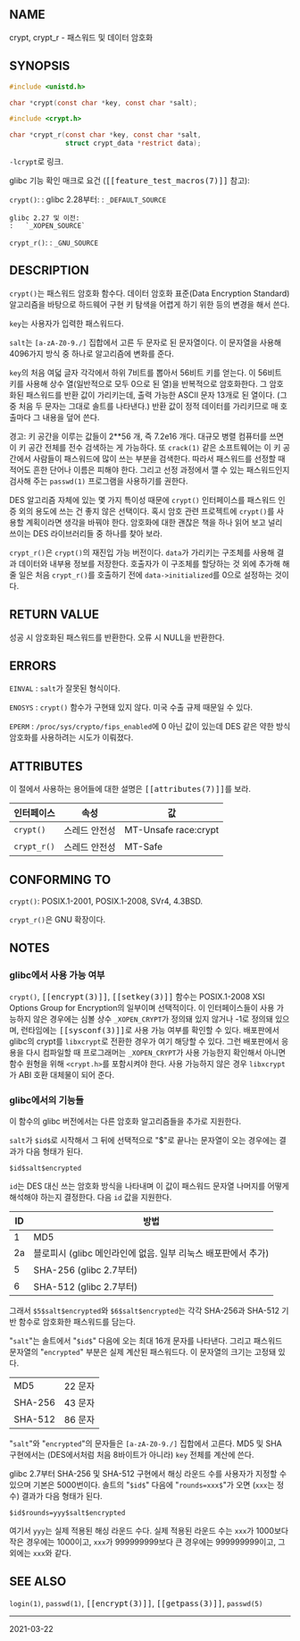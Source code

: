 ## NAME

crypt, crypt_r - 패스워드 및 데이터 암호화

## SYNOPSIS

```c
#include <unistd.h>

char *crypt(const char *key, const char *salt);

#include <crypt.h>

char *crypt_r(const char *key, const char *salt,
              struct crypt_data *restrict data);
```

`-lcrypt`로 링크.

glibc 기능 확인 매크로 요건 (<tt>[[feature_test_macros(7)]]</tt> 참고):

`crypt()`:
:   glibc 2.28부터:
    :   `_DEFAULT_SOURCE`

    glibc 2.27 및 이전:
    :   `_XOPEN_SOURCE`

`crypt_r()`:
:   `_GNU_SOURCE`

## DESCRIPTION

`crypt()`는 패스워드 암호화 함수다. 데이터 암호화 표준(Data Encryption Standard) 알고리즘을 바탕으로 하드웨어 구현 키 탐색을 어렵게 하기 위한 등의 변경을 해서 쓴다.

`key`는 사용자가 입력한 패스워드다.

`salt`는 `[a-zA-Z0-9./]` 집합에서 고른 두 문자로 된 문자열이다. 이 문자열을 사용해 4096가지 방식 중 하나로 알고리즘에 변화를 준다.

`key`의 처음 여덟 글자 각각에서 하위 7비트를 뽑아서 56비트 키를 얻는다. 이 56비트 키를 사용해 상수 열(일반적으로 모두 0으로 된 열)을 반복적으로 암호화한다. 그 암호화된 패스워드를 반환 값이 가리키는데, 출력 가능한 ASCII 문자 13개로 된 열이다. (그 중 처음 두 문자는 그대로 솔트를 나타낸다.) 반환 값이 정적 데이터를 가리키므로 매 호출마다 그 내용을 덮어 쓴다.

경고: 키 공간을 이루는 값들이 2\*\*56 개, 즉 7.2e16 개다. 대규모 병렬 컴퓨터를 쓰면 이 키 공간 전체를 전수 검색하는 게 가능하다. 또 `crack(1)` 같은 소프트웨어는 이 키 공간에서 사람들이 패스워드에 많이 쓰는 부분을 검색한다. 따라서 패스워드를 선정할 때 적어도 흔한 단어나 이름은 피해야 한다. 그리고 선정 과정에서 깰 수 있는 패스워드인지 검사해 주는 `passwd(1)` 프로그램을 사용하기를 권한다.

DES 알고리즘 자체에 있는 몇 가지 특이성 때문에 `crypt()` 인터페이스를 패스워드 인증 외의 용도에 쓰는 건 좋지 않은 선택이다. 혹시 암호 관련 프로젝트에 `crypt()`를 사용할 계획이라면 생각을 바꿔야 한다. 암호화에 대한 괜찮은 책을 하나 읽어 보고 널리 쓰이는 DES 라이브러리들 중 하나를 찾아 보라.

`crypt_r()`은 `crypt()`의 재진입 가능 버전이다. `data`가 가리키는 구조체를 사용해 결과 데이터와 내부용 정보를 저장한다. 호출자가 이 구조체를 할당하는 것 외에 추가해 해 줄 일은 처음 `crypt_r()`를 호출하기 전에 `data->initialized`를 0으로 설정하는 것이다.

## RETURN VALUE

성공 시 암호화된 패스워드를 반환한다. 오류 시 NULL을 반환한다.

## ERRORS

`EINVAL`
:   `salt`가 잘못된 형식이다.

`ENOSYS`
:   `crypt()` 함수가 구현돼 있지 않다. 미국 수출 규제 때문일 수 있다.

`EPERM`
:   `/proc/sys/crypto/fips_enabled`에 0 아닌 값이 있는데 DES 같은 약한 방식 암호화를 사용하려는 시도가 이뤄졌다.

## ATTRIBUTES

이 절에서 사용하는 용어들에 대한 설명은 <tt>[[attributes(7)]]</tt>를 보라.

| 인터페이스 | 속성 | 값 |
| --- | --- | --- |
| `crypt()` | 스레드 안전성 | MT-Unsafe race:crypt |
| `crypt_r()` | 스레드 안전성 | MT-Safe |

## CONFORMING TO

`crypt()`: POSIX.1-2001, POSIX.1-2008, SVr4, 4.3BSD.

`crypt_r()`은 GNU 확장이다.

## NOTES

### glibc에서 사용 가능 여부

`crypt()`, <tt>[[encrypt(3)]]</tt>, <tt>[[setkey(3)]]</tt> 함수는 POSIX.1-2008 XSI Options Group for Encryption의 일부이며 선택적이다. 이 인터페이스들이 사용 가능하지 않은 경우에는 심볼 상수 `_XOPEN_CRYPT`가 정의돼 있지 않거나 -1로 정의돼 있으며, 런타임에는 <tt>[[sysconf(3)]]</tt>로 사용 가능 여부를 확인할 수 있다. 배포판에서 glibc의 crypt를 `libxcrypt`로 전환한 경우가 여기 해당할 수 있다. 그런 배포판에서 응용을 다시 컴파일할 때 프로그래머는 `_XOPEN_CRYPT`가 사용 가능한지 확인해서 아니면 함수 원형을 위해 `<crypt.h>`를 포함시켜야 한다. 사용 가능하지 않은 경우 `libxcrypt`가 ABI 호환 대체물이 되어 준다.

### glibc에서의 기능들

이 함수의 glibc 버전에서는 다른 암호화 알고리즘들을 추가로 지원한다.

`salt`가 `$id$`로 시작해서 그 뒤에 선택적으로 "$"로 끝나는 문자열이 오는 경우에는 결과가 다음 형태가 된다.

```text
$id$salt$encrypted
```

`id`는 DES 대신 쓰는 암호화 방식을 나타내며 이 값이 패스워드 문자열 나머지를 어떻게 해석해야 하는지 결정한다. 다음 `id` 값을 지원한다.

| ID | 방법 |
| --- | --- |
| 1 | MD5 |
| 2a | 블로피시 (glibc 메인라인에 없음. 일부 리눅스 배포판에서 추가) |
| 5 | SHA-256 (glibc 2.7부터) |
| 6 | SHA-512 (glibc 2.7부터) |

그래서 `$5$salt$encrypted`와 `$6$salt$encrypted`는 각각 SHA-256과 SHA-512 기반 함수로 암호화한 패스워드를 담는다.

"`salt`"는 솔트에서 "`$id$`" 다음에 오는 최대 16개 문자를 나타낸다. 그리고 패스워드 문자열의 "`encrypted`" 부분은 실제 계산된 패스워드다. 이 문자열의 크기는 고정돼 있다.

| | |
| --- | --- |
| MD5 | 22 문자 |
| SHA-256 | 43 문자 |
| SHA-512 | 86 문자 |

"`salt`"와 "`encrypted`"의 문자들은 `[a-zA-Z0-9./]` 집합에서 고른다. MD5 및 SHA 구현에서는 (DES에서처럼 처음 8바이트가 아니라) `key` 전체를 계산에 쓴다.

glibc 2.7부터 SHA-256 및 SHA-512 구현에서 해싱 라운드 수를 사용자가 지정할 수 있으며 기본은 5000번이다. 솔트의 "`$id$`" 다음에 "`rounds=xxx$`"가 오면 (`xxx`는 정수) 결과가 다음 형태가 된다.

```text
$id$rounds=yyy$salt$encrypted
```

여기서 `yyy`는 실제 적용된 해싱 라운드 수다. 실제 적용된 라운드 수는 `xxx`가 1000보다 작은 경우에는 1000이고, `xxx`가 999999999보다 큰 경우에는 999999999이고, 그 외에는 `xxx`와 같다.

## SEE ALSO

`login(1)`, `passwd(1)`, <tt>[[encrypt(3)]]</tt>, <tt>[[getpass(3)]]</tt>, `passwd(5)`

----

2021-03-22
